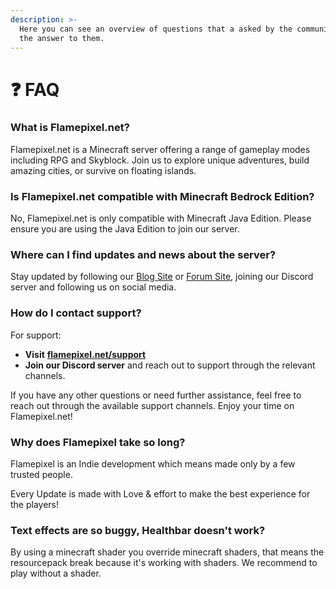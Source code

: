 ```yaml
---
description: >-
  Here you can see an overview of questions that a asked by the community and
  the answer to them.
---
```


# ❓ FAQ

### **What is Flamepixel.net?**

Flamepixel.net is a Minecraft server offering a range of gameplay modes including RPG and Skyblock. Join us to explore unique adventures, build amazing cities, or survive on floating islands.

### **Is Flamepixel.net compatible with Minecraft Bedrock Edition?**

No, Flamepixel.net is only compatible with Minecraft Java Edition. Please ensure you are using the Java Edition to join our server.

### Where can I find updates and news about the server?

Stay updated by following our [Blog Site](https://flamepixel.net) or [Forum Site](https://forum.flamepixel.net/), joining our Discord server and following us on social media.

### **How do I contact support?**

For support:

* **Visit** [**flamepixel.net/support**](https://flamepixel.net/support)
* **Join our Discord server** and reach out to support through the relevant channels.

If you have any other questions or need further assistance, feel free to reach out through the available support channels. Enjoy your time on Flamepixel.net!



### Why does Flamepixel take so long?

Flamepixel is an Indie development which means made only by a few trusted people.

Every Update is made with Love & effort to make the best experience for the players!



### Text effects are so buggy, Healthbar doesn't work?

By using a minecraft shader you override minecraft shaders, that means the resourcepack break because it's working with shaders. We recommend to play without a shader.

